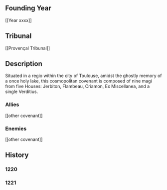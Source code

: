 ## Founding Year
[[Year xxxx]]

## Tribunal
[[Provençal Tribunal]]

## Description
Situated in a regio within the city of Toulouse, amidst the ghostly memory of a once holy lake, this cosmopolitan covenant is composed of nine magi from five Houses: Jerbiton, Flambeau, Criamon, Ex Miscellanea, and a single Verditius.

### Allies
[[other covenant]]

### Enemies
[[other covenant]]

## History

### 1220

### 1221
